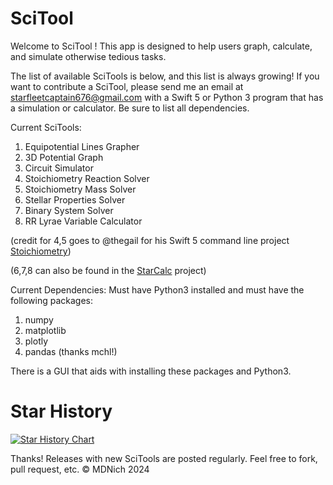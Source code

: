 # SciTool
Welcome to SciTool !
This app is designed to help users graph, calculate, and simulate otherwise tedious tasks.

The list of available SciTools is below, and this list is always growing!
If you want to contribute a SciTool, please send me an email at starfleetcaptain676@gmail.com
with a Swift 5 or Python 3 program that has a simulation or calculator. Be sure to list all dependencies.

Current SciTools: 
1. Equipotential Lines Grapher
2. 3D Potential Graph
3. Circuit Simulator
4. Stoichiometry Reaction Solver
5. Stoichiometry Mass Solver
6. Stellar Properties Solver
7. Binary System Solver
8. RR Lyrae Variable Calculator

(credit for 4,5 goes to @thegail for his Swift 5 command line project [Stoichiometry](https://github.com/thegail/Stoichiometry))

(6,7,8 can also be found in the [StarCalc](https://github.com/mdnich/starcalc) project)

Current Dependencies: Must have Python3 installed and must have the following packages:
1. numpy
2. matplotlib
3. plotly
4. pandas (thanks mchl!)

There is a GUI that aids with installing these packages and Python3.

# Star History

[![Star History Chart](https://api.star-history.com/svg?repos=MDNich/SciTool&type=Date)](https://star-history.com/#MDNich/SciTool&Date)





Thanks!
Releases with new SciTools are posted regularly.
Feel free to fork, pull request, etc.
© MDNich 2024


